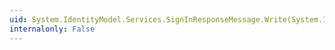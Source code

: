 ```yaml
---
uid: System.IdentityModel.Services.SignInResponseMessage.Write(System.IO.TextWriter)
internalonly: False
---
```

